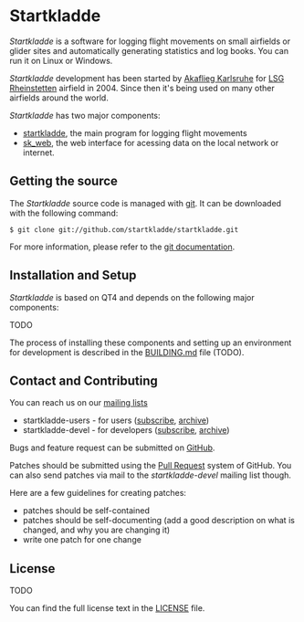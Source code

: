 # Startkladde

*Startkladde* is a software for logging flight movements on small airfields or
glider sites and automatically generating statistics and log books. You can run
it on Linux or Windows.

*Startkladde* development has been started by
[Akaflieg Karlsruhe](//www.akaflieg.uni-karlsruhe.de/) for
[LSG Rheinstetten](http://www.lsg-rheinstetten.de) airfield in 2004. Since then
it's being used on many other airfields around the world.

*Startkladde* has two major components:
* [startkladde](//github.com/startkladde/startkladde), the main program for logging flight movements
* [sk_web](//github.com/startkladde/sk_web), the web interface for acessing data on the local network or internet.

## Getting the source

The *Startkladde* source code is managed with [git](http://www.git-scm.com/).
It can be downloaded with the following command:

    $ git clone git://github.com/startkladde/startkladde.git

For more information, please refer to the [git documentation](http://git-scm.com/documentation).

## Installation and Setup

*Startkladde* is based on QT4 and depends on the following major components:

TODO

The process of installing these components and setting up an environment for
development is described in the [BUILDING.md](BUILDING.md) file (TODO).

## Contact and Contributing

You can reach us on our [mailing lists](http://sourceforge.net/mail/?group_id=123075)
* startkladde-users - for users ([subscribe](https://lists.sourceforge.net/lists/listinfo/startkladde-users), [archive](http://sourceforge.net/mailarchive/forum.php?forum_name=startkladde-users))
* startkladde-devel - for developers ([subscribe](https://lists.sourceforge.net/lists/listinfo/startkladde-devel), [archive](http://sourceforge.net/mailarchive/forum.php?forum_name=startkladde-devel))

Bugs and feature request can be submitted on
[GitHub](https://github.com/startkladde/startkladde/issues).

Patches should be submitted using the
[Pull Request](https://github.com/startkladde/startkladde/pulls) system of
GitHub.
You can also send patches via mail to the *startkladde-devel* mailing list though.

Here are a few guidelines for creating patches:

- patches should be self-contained
- patches should be self-documenting
  (add a good description on what is changed, and why you are changing it)
- write one patch for one change

## License

TODO

You can find the full license text in the [LICENSE](LICENSE) file.
